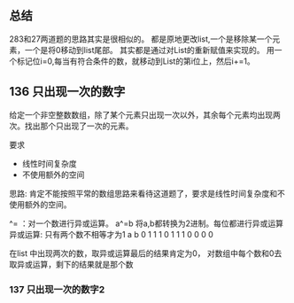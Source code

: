 ## 总结

283和27两道题的思路其实是很相似的。
都是原地更改list,一个是移除某一个元素，一个是将0移动到list尾部。
其实都是通过对List的重新赋值来实现的。
用一个标记位i=0,每当有符合条件的数，就移动到List的第i位上，然后i+=1。

## 136 只出现一次的数字

给定一个非空整数数组，除了某个元素只出现一次以外，其余每个元素均出现两次。找出那个只出现了一次的元素。

要求
- 线性时间复杂度
- 不使用额外的空间

思路: 肯定不能按照平常的数组思路来看待这道题了，要求是线性时间复杂度和不使用额外的空间。

^= ：对一个数进行异或运算。  a^=b 将a,b都转换为2进制。每位都进行异或运算
异或运算: 只有两个数不相等才为1
a b
0 1 1
1 0 1
1 1 0
0 0 0

在list 中出现两次的数，取异或运算最后的结果肯定为0，
对数组中每个数和0去取异或运算，剩下的结果就是那个数


### 137 只出现一次的数字2

